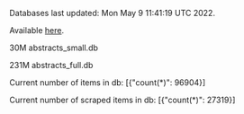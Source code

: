 Databases last updated: Mon May  9 11:41:19 UTC 2022. 

Available [here](https://github.com/cbeauhilton/ash-db/releases).


30M	abstracts_small.db

231M	abstracts_full.db

Current number of items in db:
[{"count(*)": 96904}]

Current number of scraped items in db:
[{"count(*)": 27319}]

